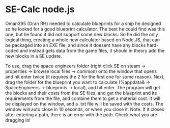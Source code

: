 # SE-Calc node.js
Oman395 (Oran RH) needed to calculate blueprints for a ship he designed so he looked for a good blueprint calculator. The best he could find was this one, but he found it did not support some new blocks. So he did the only logical thing, creating a whole new calculator based on Node.JS, that can be packaged into an EXE file, and since it doesent have any blocks hard-coded and instead gets data from the game files, it should in theory add the new blocks in a SE update.

To use, drag the space engineers folder (right click SE on steam -> properties -> browse local files -> common) onto the window that opens and hit enter twice (it requires the 2 for the first one for some reason). Next, drag the folder for the blueprint you want to calculate (%appdata& -> SpaceEngineers -> blueprints -> local), and hit enter. The program will get the blocks and their costs from the SE files, and get the blueprint and its requirements from the file, and combine them to get a material cost. It will be displayed on the window, and a .txt file will be saved with the costs. The window will auto close in 10 seconds, or when you close it. Note: If it closes after entering a path, there is an error with the path. Check what you are dragging in!
